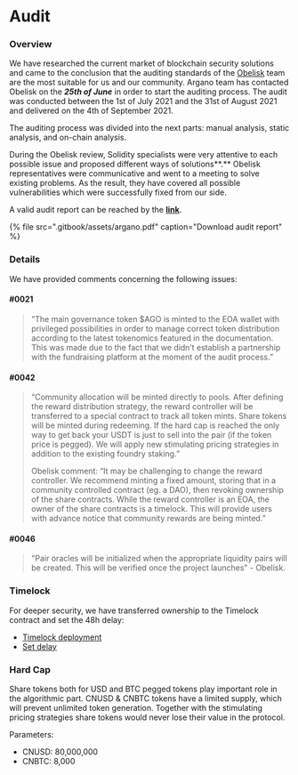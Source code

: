 # Audit

### Overview

We have researched the current market of blockchain security solutions and came to the conclusion that the auditing standards of the [Obelisk](https://obeliskauditing.com/) team are the most suitable for us and our community. Argano team has contacted Obelisk on the _**25th of June**_ in order to start the auditing process. The audit was conducted between the 1st of July 2021 and the 31st of August 2021 and delivered on the 4th of September 2021.

The auditing process was divided into the next parts: manual analysis, static analysis, and on-chain analysis.  
  
During the Obelisk review, Solidity specialists were very attentive to each possible issue and proposed different ways of solutions**.** Obelisk representatives were communicative and went to a meeting to solve existing problems. As the result, they have covered all possible vulnerabilities which were successfully fixed from our side.  
  
A valid audit report can be reached by the [**link**](https://github.com/Tibereum/obelisk-audits/blob/main/Argano.pdf).

{% file src=".gitbook/assets/argano.pdf" caption="Download audit report" %}

### **Details**

We have provided comments concerning the following issues:

#### \#0021

> ”The main governance token $AGO is minted to the EOA wallet with privileged possibilities in order to manage correct token distribution according to the latest tokenomics featured in the documentation. This was made due to the fact that we didn’t establish a partnership with the fundraising platform at the moment of the audit process.”

#### \#0042

> “Community allocation will be minted directly to pools. After defining the reward distribution strategy, the reward controller will be transferred to a special contract to track all token mints. Share tokens will be minted during redeeming. If the hard cap is reached the only way to get back your USDT is just to sell into the pair \(if the token price is pegged\). We will apply new stimulating pricing strategies in addition to the existing foundry staking.” 
>
> Obelisk comment: “It may be challenging to change the reward controller. We recommend minting a fixed amount, storing that in a community controlled contract \(eg. a DAO\), then revoking ownership of the share contracts. While the reward controller is an EOA, the owner of the share contracts is a timelock. This will provide users with advance notice that community rewards are being minted.”

#### \#0046

> "Pair oracles will be initialized when the appropriate liquidity pairs will be created. This will be verified once the project launches" - Obelisk.

### Timelock

For deeper security, we have transferred ownership to the Timelock contract and set the 48h delay:

* [Timelock deployment](https://polygonscan.com/tx/0x88b70af7a65b582f6f91164016a984a3087a7f0ca866aa13574305af6b347ece)
* [Set delay](https://polygonscan.com/tx/0x15faa4c95c29b628389ed917990e3b76c3254d35724ac279edc2803d3401419a)

### Hard Cap

Share tokens both for USD and BTC pegged tokens play important role in the algorithmic part. CNUSD & CNBTC tokens have a limited supply, which will prevent unlimited token generation. Together with the stimulating pricing strategies share tokens would never lose their value in the protocol.

Parameters:

* CNUSD: 80,000,000
* CNBTC: 8,000

#### 




